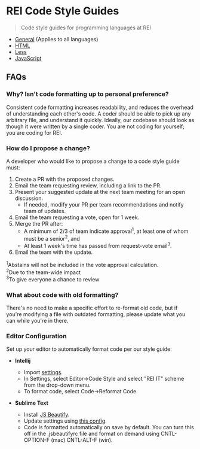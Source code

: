 # REI Code Style Guides

> Code style guides for programming languages at REI

- [General](/docs/general.md) (Applies to all languages)
- [HTML](/docs/html.md)
- [Less](/docs/less.md)
- [JavaScript](https://github.com/airbnb/javascript)

## FAQs

### Why? Isn't code formatting up to personal preference?

Consistent code formatting increases readability, and reduces the overhead of understanding each other's code. A coder should be able to pick up any arbitrary file, and understand it quickly. Ideally, our codebase should look as though it were written by a single coder. You are not coding for yourself; you are coding for REI.

### How do I propose a change?

A developer who would like to propose a change to a code style guide must:

1. Create a PR with the proposed changes.
1. Email the team requesting review, including a link to the PR.
1. Present your suggested update at the next team meeting for an open discussion.
    - If needed, modify your PR per team recommendations and notify team of updates.
1. Email the team requesting a vote, open for 1 week.
1. Merge the PR after:
    - A minimum of 2/3 of team indicate approval<sup>1</sup>, at least one of whom must be a senior<sup>2</sup>, and
    - At least 1 week's time has passed from request-vote email<sup>3</sup>.
1. Email the team with the update.

<sup>1</sup>Abstains will not be included in the vote approval calculation.<br>
<sup>2</sup>Due to the team-wide impact<br>
<sup>3</sup>To give everyone a chance to review<br>

### What about code with old formatting?

There's no need to make a specific effort to re-format old code, but if you're modifying a file with outdated formatting, please update what you can while you're in there.

### Editor Configuration

Set up your editor to automatically format code per our style guide:

- **Intellij**
  - Import [settings](./rei_standard_intellij_settings.jar).
  - In Settings, select Editor->Code Style and select "REI IT" scheme from the drop-down menu.
  - To format code, select Code->Reformat Code.

- **Sublime Text**
  - Install [JS Beautify](https://github.com/enginespot/js-beautify-sublime).
  - Update settings using [this config](./.jsbeautifyrc).
  - Code is formatted automatically on save by default. You can turn this off in the .jsbeautifyrc file and format on demand using CNTL-OPTION-F (mac) CNTL-ALT-F (win).